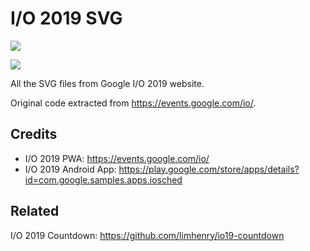 # I/O 2019 SVG

![](https://i.imgur.com/HOkAaxs.png)

![](https://i.imgur.com/snci2zM.jpg)

All the SVG files from Google I/O 2019 website.

Original code extracted from https://events.google.com/io/.

## Credits

* I/O 2019 PWA: https://events.google.com/io/
* I/O 2019 Android App: https://play.google.com/store/apps/details?id=com.google.samples.apps.iosched

## Related

I/O 2019 Countdown: https://github.com/limhenry/io19-countdown

